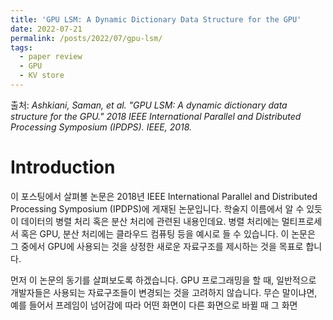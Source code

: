 ```yaml
---
title: 'GPU LSM: A Dynamic Dictionary Data Structure for the GPU'
date: 2022-07-21
permalink: /posts/2022/07/gpu-lsm/
tags:
  - paper review
  - GPU
  - KV store
---
```


출처: *Ashkiani, Saman, et al. "GPU LSM: A dynamic dictionary data structure for the GPU." 2018 IEEE International Parallel and Distributed Processing Symposium (IPDPS). IEEE, 2018.*

# Introduction

이 포스팅에서 살펴볼 논문은 2018년 IEEE International Parallel and Distributed Processing Symposium (IPDPS)에 게재된 논문입니다. 
학술지 이름에서 알 수 있듯이 데이터의 병렬 처리 혹은 분산 처리에 관련된 내용인데요. 
병렬 처리에는 멀티프로세서 혹은 GPU, 분산 처리에는 클라우드 컴퓨팅 등을 예시로 들 수 있습니다. 
이 논문은 그 중에서 GPU에 사용되는 것을 상정한 새로운 자료구조를 제시하는 것을 목표로 합니다. 

먼저 이 논문의 동기를 살펴보도록 하겠습니다. 
GPU 프로그래밍을 할 때, 일반적으로 개발자들은 사용되는 자료구조들이 변경되는 것을 고려하지 않습니다. 
무슨 말이냐면, 예를 들어서 프레임이 넘어감에 따라 어떤 화면이 다른 화면으로 바뀔 때 그 화면